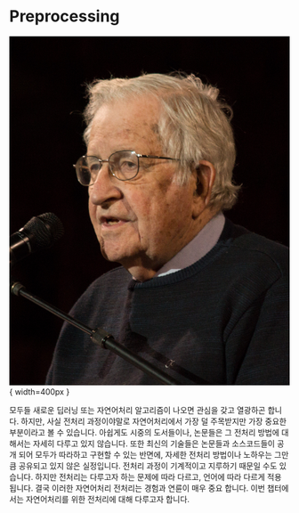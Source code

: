 # Preprocessing

![Noam Chomsky](../assets/04-00-01.jpg){ width=400px }

모두들 새로운 딥러닝 또는 자연어처리 알고리즘이 나오면 관심을 갖고 열광하곤 합니다. 하지만, 사실 전처리 과정이야말로 자연어처리에서 가장 덜 주목받지만 가장 중요한 부분이라고 볼 수 있습니다. 아쉽게도 시중의 도서들이나, 논문들은 그 전처리 방법에 대해서는 자세히 다루고 있지 않습니다. 또한 최신의 기술들은 논문들과 소스코드들이 공개 되어 모두가 따라하고 구현할 수 있는 반면에, 자세한 전처리 방법이나 노하우는 그만큼 공유되고 있지 않은 실정입니다. 전처리 과정이 기계적이고 지루하기 때문일 수도 있습니다. 하지만 전처리는 다루고자 하는 문제에 따라 다르고, 언어에 따라 다르게 적용 됩니다. 결국 이러한 자연어처리 전처리는 경험과 연륜이 매우 중요 합니다. 이번 챕터에서는 자연어처리를 위한 전처리에 대해 다루고자 합니다.
